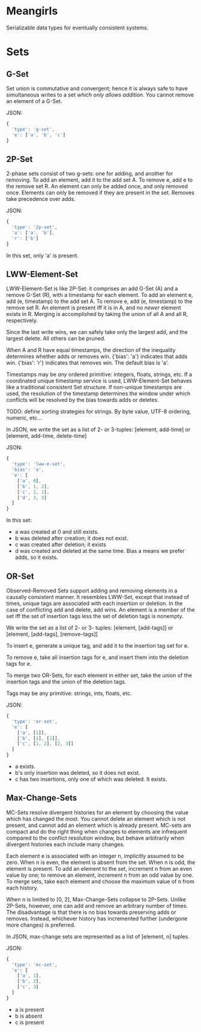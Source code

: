 Meangirls
=========

Serializable data types for eventually consistent systems.

Sets
===

G-Set
---

Set union is commutative and convergent; hence it is always safe to have
simultaneous writes to a set *which only allows addition*. You cannot remove an
element of a G-Set.

JSON:

``` javascript
{
  'type': 'g-set',
  'e': ['a', 'b', 'c']
}
```

2P-Set
---

2-phase sets consist of two g-sets: one for adding, and another for removing.
To add an element, add it to the add set A. To remove e, add e to the remove
set R.  An element can only be added once, and only removed once. Elements can
only be removed if they are present in the set. Removes take precedence over
adds.

JSON:

``` javascript
{
  'type': '2p-set',
  'a': ['a', 'b'],
  'r': ['b']
}
```

In this set, only 'a' is present.

LWW-Element-Set
---

LWW-Element-Set is like 2P-Set: it comprises an add G-Set (A) and a remove
G-Set (R), with a timestamp for each element. To add an element e, add (e,
timestamp) to the add set A. To remove e, add (e, timestamp) to the remove set
R. An element is present iff it is in A, and no *newer* element exists in R.
Merging is accomplished by taking the union of all A and all R, respectively.

Since the last write wins, we can safely take only the largest add, and the
largest delete. All others can be pruned.

When A and R have equal timestamps, the direction of the inequality determines
whether adds or removes win. {'bias': 'a'} indicates that adds win. {'bias':
'r'} indicates that removes win. The default bias is 'a'.

Timestamps may be *any* ordered primitive: integers, floats, strings, etc. If a
coordinated unique timestamp service is used, LWW-Element-Set behaves like a
traditional consistent Set structure. If non-unique timestamps are used, the
resolution of the timestamp determines the window under which conflicts will be
resolved by the bias towards adds or deletes.

TODO: define sorting strategies for strings. By byte value, UTF-8 ordering,
numeric, etc...

In JSON, we write the set as a list of 2- or 3-tuples: [element, add-time] or
[element, add-time, delete-time]

JSON:

``` javascript
{
  'type': 'lww-e-set',
  'bias': 'a',
  'e': [
    ['a', 0],
    ['b', 1, 2],
    ['c', 2, 1],
    ['d', 3, 3]
  ]
}
```

In this set:

- a was created at 0 and still exists.
- b was deleted after creation; it does not exist.
- c was created after deletion; it exists
- d was created and deleted at the same time. Bias a means we prefer adds, so it exists.

OR-Set
---

Observed-Removed Sets support adding and removing elements in a causally
consistent manner. It resembles LWW-Set, except that instead of times, unique
tags are associated with each insertion or deletion. In the case of conflicting
add and delete, add wins. An element is a member of the set iff the set of
insertion tags less the set of deletion tags is nonempty.

We write the set as a list of 2- or 3- tuples: [element, [add-tags]] or
[element, [add-tags], [remove-tags]]

To insert e, generate a unique tag, and add it to the insertion tag set for e.

To remove e, take all insertion tags for e, and insert them into the deletion
tags for e.

To merge two OR-Sets, for each element in either set, take the union of the
insertion tags and the union of the deletion tags.

Tags may be any primitive: strings, ints, floats, etc.

JSON:

``` javascript
{
  'type': 'or-set',
  'e': [
    ['a', [1]],
    ['b', [1], [1]],
    ['c', [1, 2], [2, 3]]
  ]
}
```

- a exists.
- b's only insertion was deleted, so it does not exist.
- c has two insertions, only one of which was deleted. It exists.

Max-Change-Sets
---

MC-Sets resolve divergent histories for an element by choosing the value which
has changed the most. You cannot delete an element which is not present, and
cannot add an element which is already present. MC-sets are compact and do the
right thing when changes to elements are infrequent compared to the conflict
resolution window, but behave arbitrarily when divergent histories each include
many changes.

Each element e is associated with an integer n, implicitly assumed to be zero.
When n is even, the element is absent from the set. When n is odd, the element
is present. To add an element to the set, increment n from an even value by
one; to remove an element, increment n from an odd value by one. To merge sets,
take each element and choose the maximum value of n from each history.

When n is limited to [0, 2], Max-Change-Sets collapse to 2P-Sets. Unlike
2P-Sets, however, one can add and remove an arbitrary number of times. The
disadvantage is that there is no bias towards preserving adds or removes.
Instead, whichever history has incremented further (undergone more changes) is
preferred.

In JSON, max-change sets are represented as a list of [element, n] tuples.

JSON:

``` javascript
{
  'type': 'mc-set',
  'e': [
    ['a', 1],
    ['b', 2],
    ['c', 3]
  ]
}
```

- a is present
- b is absent
- c is present
